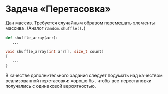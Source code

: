 # Задача «Перетасовка»

Дан массив. Требуется случайным образом перемешать элементы массива. (Аналог `random.shuffle().`)

```python
def shuffle_array(arr):
   ...
```

```c
void shuffle_array(int arr[], size_t count)
{
   ...
}
```

В качестве дополнительного задания следует подумать над качеством реализованной перетасовки: хорошо бы, чтобы все перестановки получались с одинаковой вероятностью.
